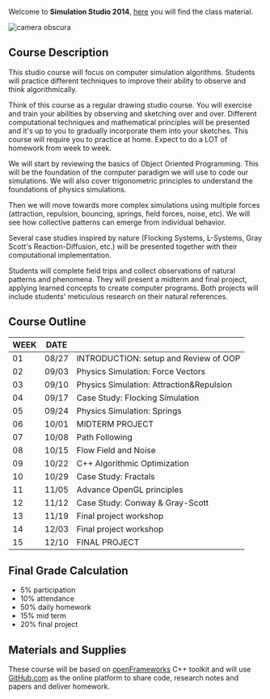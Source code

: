 Welcome to **Simulation Studio 2014**, [here](https://github.com/patriciogonzalezvivo/SimStudio2014) you will find the class material.

![camera obscura](http://www.teamlocals.co.uk/cms/wp-content/uploads/2014/03/Camera-Obscura-Portsmouth-Natural-History-Museum-Cumberland-House.jpeg)

## Course Description
This studio course will focus on computer simulation algorithms. Students will practice different techniques to improve their ability to observe and think algorithmically. 

Think of this course as a regular drawing studio course. You will exercise and train your abilities by observing and sketching over and over. Different computational techniques and mathematical principles will be presented and it's up to you to gradually incorporate them into your sketches. This course will require you to practice at home. Expect to do a LOT of homework from week to week.

We will start by reviewing the basics of Object Oriented Programming. This will be the foundation of the computer paradigm we will use to code our simulations. We will also cover trigonometric principles to understand the foundations of physics simulations.

Then we will move towards more complex simulations using multiple forces (attraction, repulsion, bouncing, springs, field forces, noise, etc). We will see how collective patterns can emerge from individual behavior.

Several case studies inspired by nature (Flocking Systems, L-Systems, Gray Scott's Reaction-Diffusion, etc.) will be presented together with their computational implementation.

Students will complete field trips and collect observations of natural patterns and phenomena. They will present a midterm and final project, applying learned concepts to create computer programs. Both projects will include students' meticulous research on their natural references. 

## Course Outline

| WEEK | DATE  |                                           |
|------|-------|-------------------------------------------|
|	 01  | 08/27 | INTRODUCTION: setup and Review of OOP     |
|	 02  | 09/03 | Physics Simulation: Force Vectors 				 |
|	 03  | 09/10 | Physics Simulation: Attraction&Repulsion  |           
|	 04  | 09/17 | Case Study: Flocking Simulation           |
|	 05  | 09/24 | Physics Simulation: Springs               |
|	 06  | 10/01 | MIDTERM PROJECT                           |
|	 07  | 10/08 | Path Following                            |
|	 08  | 10/15 | Flow Field and Noise                      |
|	 09  | 10/22 | C++ Algorithmic Optimization              |
|	 10  | 10/29 | Case Study: Fractals                      |
|	 11  | 11/05 | Advance OpenGL principles                 |
|	 12  | 11/12 | Case Study: Conway & Gray-Scott            |
|	 13  | 11/19 | Final project workshop                    |
|	 14  | 12/03 | Final project workshop                    |
|	 15  | 12/10 | FINAL PROJECT                             |

## Final Grade Calculation
* 5% participation* 10% attendance 
* 50% daily homework 
* 15% mid term* 20% final project

## Materials and Supplies
These course will be based on [openFrameworks](http://openframeworks.cc/) C++ toolkit and will use [GitHub.com](https://github.com/) as the online platform to share code, research notes and papers and deliver homework.




